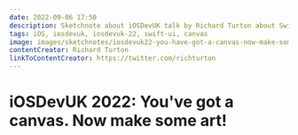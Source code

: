 ```yaml
---
date: 2022-09-06 17:50
description: Sketchnote about iOSDevUK talk by Richard Turton about SwiftUI canvas
tags: iOS, iosdevuk, iosdevuk-22, swift-ui, canvas
image: images/sketchnotes/iosdevuk22-you-have-got-a-canvas-now-make-some-art-small.jpg
contentCreator: Richard Turton
linkToContentCreator: https://twitter.com/richturton
---
```


# iOSDevUK 2022: You've got a canvas. Now make some art!
